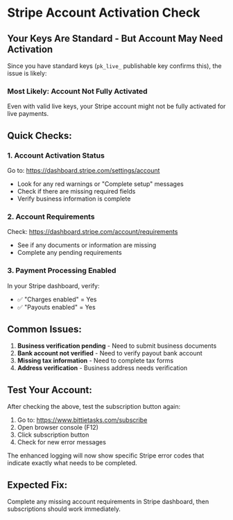 # Stripe Account Activation Check

## Your Keys Are Standard - But Account May Need Activation

Since you have standard keys (`pk_live_` publishable key confirms this), the issue is likely:

### **Most Likely: Account Not Fully Activated**

Even with valid live keys, your Stripe account might not be fully activated for live payments.

## Quick Checks:

### 1. **Account Activation Status**
Go to: https://dashboard.stripe.com/settings/account
- Look for any red warnings or "Complete setup" messages
- Check if there are missing required fields
- Verify business information is complete

### 2. **Account Requirements**
Check: https://dashboard.stripe.com/account/requirements
- See if any documents or information are missing
- Complete any pending requirements

### 3. **Payment Processing Enabled**
In your Stripe dashboard, verify:
- ✅ "Charges enabled" = Yes
- ✅ "Payouts enabled" = Yes

## Common Issues:

1. **Business verification pending** - Need to submit business documents
2. **Bank account not verified** - Need to verify payout bank account  
3. **Missing tax information** - Need to complete tax forms
4. **Address verification** - Business address needs verification

## Test Your Account:

After checking the above, test the subscription button again:
1. Go to: https://www.bittietasks.com/subscribe
2. Open browser console (F12)
3. Click subscription button
4. Check for new error messages

The enhanced logging will now show specific Stripe error codes that indicate exactly what needs to be completed.

## Expected Fix:
Complete any missing account requirements in Stripe dashboard, then subscriptions should work immediately.